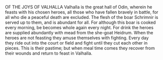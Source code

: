 OF THE JOYS OF VALHALLA
  Valhalla is the great hall of Odin, wherein he feasts with his
  chosen heroes, all those who have fallen bravely in battle, for all
  who die a peaceful death are excluded. The flesh of the boar Schrimnir
  is served up to them, and is abundant for all. For although this
  boar is cooked every morning, be becomes whole again every night.
  For drink the heroes are supplied abundantly with mead from the
  she-goat Heidrum. When the heroes are not feasting they amuse
  themselves with fighting. Every day they ride out into the court or
  field and fight until they cut each other in pieces. This is their
  pastime; but when meal time comes they recover from their wounds and
  return to feast in Valhalla.